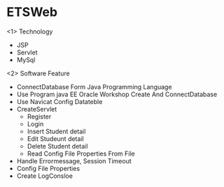 # ETSWeb
 <1> Technology
   -  JSP
   -  Servlet
   -  MySql  
   
<2> Software Feature
   - ConnectDatabase Form Java Programming Language
   - Use Program java EE Oracle Workshop Create And ConnectDatabase  
   - Use Navicat Config Datateble   
   - CreateServlet   
      - Register
      - Login
      - Insert Student detail
      - Edit Studeunt detail
      - Delete Student detail
      - Read Config File Properties From File
- Handle Errormessage, Session Timeout
- Config File Properties
- Create LogConsloe
